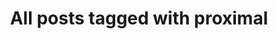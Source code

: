 ---
layout: tag
title: "All posts tagged with proximal"
permalink: /weblog/tags/proximal/
taxonomy: proximal
---